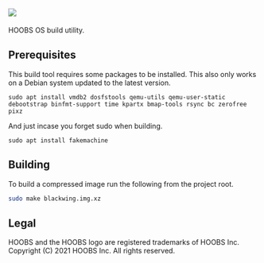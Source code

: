 # ![](https://raw.githubusercontent.com/hoobs-org/HOOBS/master/docs/logo.png)

HOOBS OS build utility.

## Prerequisites
This build tool requires some packages to be installed. This also only works on a Debian system updated to the latest version.

```
sudo apt install vmdb2 dosfstools qemu-utils qemu-user-static debootstrap binfmt-support time kpartx bmap-tools rsync bc zerofree pixz
```

And just incase you forget sudo when building.

```
sudo apt install fakemachine
```

## Building
To build a compressed image run the following from the project root.

```sh
sudo make blackwing.img.xz
```

## Legal
HOOBS and the HOOBS logo are registered trademarks of HOOBS Inc. Copyright (C) 2021 HOOBS Inc. All rights reserved.
